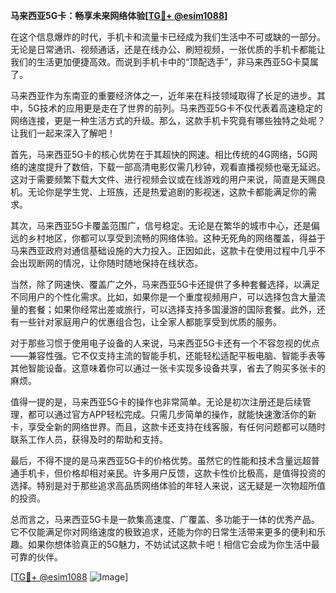 **马来西亚5G卡：畅享未来网络体验[[TG💪+ @esim1088](https://t.me/s/esim1088)]**

在这个信息爆炸的时代，手机卡和流量卡已经成为我们生活中不可或缺的一部分。无论是日常通讯、视频通话，还是在线办公、刷短视频，一张优质的手机卡都能让我们的生活更加便捷高效。而说到手机卡中的“顶配选手”，非马来西亚5G卡莫属了。

马来西亚作为东南亚的重要经济体之一，近年来在科技领域取得了长足的进步。其中，5G技术的应用更是走在了世界的前列。马来西亚5G卡不仅代表着高速稳定的网络连接，更是一种生活方式的升级。那么，这款手机卡究竟有哪些独特之处呢？让我们一起来深入了解吧！

首先，马来西亚5G卡的核心优势在于其超快的网速。相比传统的4G网络，5G网络的速度提升了数倍，下载一部高清电影仅需几秒钟，观看直播视频也毫无延迟。这对于需要频繁下载大文件、进行视频会议或在线游戏的用户来说，简直是天赐良机。无论你是学生党、上班族，还是热爱追剧的影视迷，这款卡都能满足你的需求。

其次，马来西亚5G卡覆盖范围广，信号稳定。无论是在繁华的城市中心，还是偏远的乡村地区，你都可以享受到流畅的网络体验。这种无死角的网络覆盖，得益于马来西亚政府对通信基础设施的大力投入。正因如此，这款卡在使用过程中几乎不会出现断网的情况，让你随时随地保持在线状态。

当然，除了网速快、覆盖广之外，马来西亚5G卡还提供了多种套餐选择，以满足不同用户的个性化需求。比如，如果你是一个重度视频用户，可以选择包含大量流量的套餐；如果你经常出差或旅行，可以选择支持多国漫游的国际套餐。此外，还有一些针对家庭用户的优惠组合包，让全家人都能享受到优质的服务。

对于那些习惯于使用电子设备的人来说，马来西亚5G卡还有一个不容忽视的优点——兼容性强。它不仅支持主流的智能手机，还能轻松适配平板电脑、智能手表等其他智能设备。这意味着你可以通过一张卡实现多设备共享，省去了购买多张卡的麻烦。

值得一提的是，马来西亚5G卡的操作也非常简单。无论是初次注册还是后续管理，都可以通过官方APP轻松完成。只需几步简单的操作，就能快速激活你的新卡，享受全新的网络世界。而且，这款卡还支持在线客服，有任何问题都可以随时联系工作人员，获得及时的帮助和支持。

最后，不得不提的是马来西亚5G卡的价格优势。虽然它的性能和技术含量远超普通手机卡，但价格却相对亲民。许多用户反馈，这款卡性价比极高，是值得投资的选择。特别是对于那些追求高品质网络体验的年轻人来说，这无疑是一次物超所值的投资。

总而言之，马来西亚5G卡是一款集高速度、广覆盖、多功能于一体的优秀产品。它不仅能满足你对网络速度的极致追求，还能为你的日常生活带来更多的便利和乐趣。如果你想体验真正的5G魅力，不妨试试这款卡吧！相信它会成为你生活中最可靠的伙伴。

[[TG💪+ @esim1088](https://t.me/s/esim1088) ![Image](https://i.postimg.cc/4NQfJmqS/Snipaste-2025-05-13-00-14-12.png)]